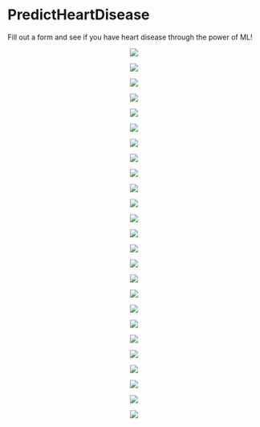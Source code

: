 # PredictHeartDisease
 Fill out a form and see if you have heart disease through the power of ML!

<p align="center">
<img src="Media/Data Distribution.png">
</p>

<p align="center">
<img src="Media/KNNScores.png">
</p>

<p align="center">
<img src="Media/Thalach Histogram.png">
</p>

<p align="center">
<img src="Media/Age Histogram.png">
</p>

<p align="center">
<img src="Media/DecisionTreeScores.png">
</p>

<p align="center">
<img src="Media/Oldpeak Histogram.png">
</p>

<p align="center">
<img src="Media/Trestbps Histogram.png">
</p>

<p align="center">
<img src="Media/Ca Histogram.png">
</p>

<p align="center">
<img src="Media/Error.png">
</p>

<p align="center">
<img src="Media/Restecg Histogram.png">
</p>

<p align="center">
<img src="Media/True.png">
</p>

<p align="center">
<img src="Media/Chol Histogram.png">
</p>

<p align="center">
<img src="Media/Exang Histogram.png">
</p>

<p align="center">
<img src="Media/Sex Histogram.png">
</p>

<p align="center">
<img src="Media/randForScores.png">
</p>

<p align="center">
<img src="Media/ClassifierComp.png">
</p>

<p align="center">
<img src="Media/False.png">
</p>

<p align="center">
<img src="Media/Slope Histogram.png">
</p>

<p align="center">
<img src="Media/ridgeRegScores.png">
</p>

<p align="center">
<img src="Media/Correlation Analysis Matrix.png">
</p>

<p align="center">
<img src="Media/Fbs Histogram.png">
</p>

<p align="center">
<img src="Media/Target Histogram.png">
</p>

<p align="center">
<img src="Media/Cp Histogram.png">
</p>

<p align="center">
<img src="Media/Home.png">
</p>

<p align="center">
<img src="Media/Thal Histogram.png">
</p>
